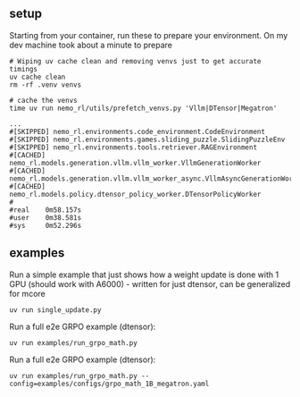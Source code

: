 ## setup
Starting from your container, run these to prepare your environment. On my dev machine took about a minute to prepare
```
# Wiping uv cache clean and removing venvs just to get accurate timings
uv cache clean
rm -rf .venv venvs

# cache the venvs
time uv run nemo_rl/utils/prefetch_venvs.py 'Vllm|DTensor|Megatron'

...
#[SKIPPED] nemo_rl.environments.code_environment.CodeEnvironment
#[SKIPPED] nemo_rl.environments.games.sliding_puzzle.SlidingPuzzleEnv
#[SKIPPED] nemo_rl.environments.tools.retriever.RAGEnvironment
#[CACHED] nemo_rl.models.generation.vllm.vllm_worker.VllmGenerationWorker
#[CACHED] nemo_rl.models.generation.vllm.vllm_worker_async.VllmAsyncGenerationWorker
#[CACHED] nemo_rl.models.policy.dtensor_policy_worker.DTensorPolicyWorker
#
#real    0m58.157s
#user    0m38.581s
#sys     0m52.296s
```

## examples

Run a simple example that just shows how a weight update is done with 1 GPU (should work with A6000) - written for just dtensor, can be generalized for mcore
```
uv run single_update.py
```

Run a full e2e GRPO example (dtensor):
```
uv run examples/run_grpo_math.py
```

Run a full e2e GRPO example (dtensor):
```
uv run examples/run_grpo_math.py --config=examples/configs/grpo_math_1B_megatron.yaml
```
